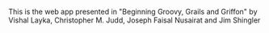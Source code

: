 This is the web app presented in "Beginning Groovy, Grails and Griffon" by Vishal Layka, Christopher M. Judd, Joseph Faisal Nusairat and Jim Shingler   
